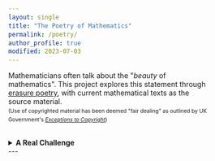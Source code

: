 ```yaml
---
layout: single
title: "The Poetry of Mathematics"
permalink: /poetry/
author_profile: true
modified: 2023-07-03
---
```


<style>
* {
	box-sizing: border-box;
}

body {
	margin: 0;
}

.column1 {
	float: left;
	width: 60%;
	padding-right: 1em;
	vertical-align: bottom;
}

.column2 {
	float:left;
	width: 40%;
	padding-left: 0.5em;
	vertical-align: bottom;
	margin-top: 0px;
	padding-top: 0px;
}

.columnb1 {
	float: left;
	width: 50%;
	padding-right: 1em;
	vertical-align: bottom;
}

.columnb2 {
	float:left;
	width: 50%;
	padding-left: 0.5em;
	vertical-align: bottom;
	margin-top: 0px;
	padding-top: 0px;
}

.column img {
	margin-top: 14px;
}
 
.row:after {
	content: "";
	display: table;
	clear: both;
}

.inner {
  width: 90%;
  margin: 0 auto;
}

.pclose {
	margin-left: 0px;
	padding-left: 0px;
	margin-top: 2px;
	padding-top: 2px;
	margin-bottom: 10px;
	padding-bottom: 10px;
	font-size:70%;
}

blockquote
{
  font-style: normal;
  font-size: 16px;
  margin-left: 32px;
  font-family: Consolas, "Times New Roman", Verdana;
  border-left: 6px solid rgb(5,127,176);
  padding-left: 8px;
  margin-top: 0px;
  padding-top: 0px;
  margin-bottom: 0px;
  padding-bottom: 0px;
}
</style>

<div class="row">
	<p>
	Mathematicians often talk about the "<i>beauty</i> of mathematics". This project explores this statement through <a href="https://en.wikipedia.org/wiki/Erasure_(artform)">erasure poetry</a>, with current mathematical texts as the source material.<br>
	<span style="font-size:75%;margin-top:0px;padding-top:0px;">
	(Use of copyrighted material has been deemed "fair dealing" as outlined by UK Government's <i><a href="https://www.gov.uk/guidance/exceptions-to-copyright">Exceptions to Copyright</a></i>)
	</span>
	</p>
	
	
	
</div>
<div style="margin-top:8px;padding-top:8px;">
	<details>
		<summary><b>A Real Challenge</b></summary>
		<ul>
			<li><u>The Mathematical Topic</u></li>
			<p style="font-size:85%;">
			<blockquote>
				<a href="https://en.wikipedia.org/wiki/Real_analysis">Real analysis</a>: a fundamental branch of mathematics where students take a peek behind the curtain to understand the theory behind <a href="https://en.wikipedia.org/wiki/Calculus">calculus</a>. The topic is introduced in the first year of the majority of mathematics degrees and contains the first "new" material encountered by undergraduate students (real analysis is not part of the standard A-level syllabus). Consequently, it is often considered as a "difficult" subject and provides a challenge for most students.
			</blockquote>
   			</p>

			<li><u>The Book</u></li>
    			<div class="columnb1">
       			<p style="font-size:85%;">
	  		<blockquote>
				"<a href="https://www.amazon.co.uk/Understanding-Analysis-Undergraduate-Texts-Mathematics/dp/1493927116">Understanding Analysis</a>" <br>
    				Stephen Abbott (2010) <br>
	 			Springer: New York, NY <br>
     				<br>
	 			(The poem uses page 76 from the first edition)
     			</blockquote>
			</p>
	 		</div>
     			<div class="columnb2">
				<a href="https://www.amazon.co.uk/Understanding-Analysis-Undergraduate-Texts-Mathematics/dp/1493927116"><img src="/images/Books/UnderstandingAnalysis_Abbott.jpg" alt="The book cover for 'Understanding Analysis' by Stephen Abbott (published by Springer)" style="width:30%; margin-top:24px;"/></a>
	 		</div>    
     
			<li><u>The Poem</u></li>
   			<p>
   			<img src="/images/Poems/UApoem.jpg" alt="An erasure poem entitled 'A Real Challenge' from the book 'Understanding Analysis' by Stephen Abbott" style="width:100%; margin-bottom:8px; padding-bottom:8px; border:4px solid rgb(5,127,176); "/>
      			</p>
			For those who cannot see the image:<br>
   
			<blockquote style="font-size:85%;margin-top:8px; padding-top:8px;">
				There is doubt<br>
    				But then at each stage, removed<br>
				It contains difficult questions, all rational <br>
				We shall see there is strong evidence and logic <br>
    				Defining the information we collect <br>
				Reason, strong arguments <br>
    				With a convincing way to create form <br>
				For all, an established point, located in time.
     			</blockquote>
    		</ul>
	</details>
</div>
---

 


